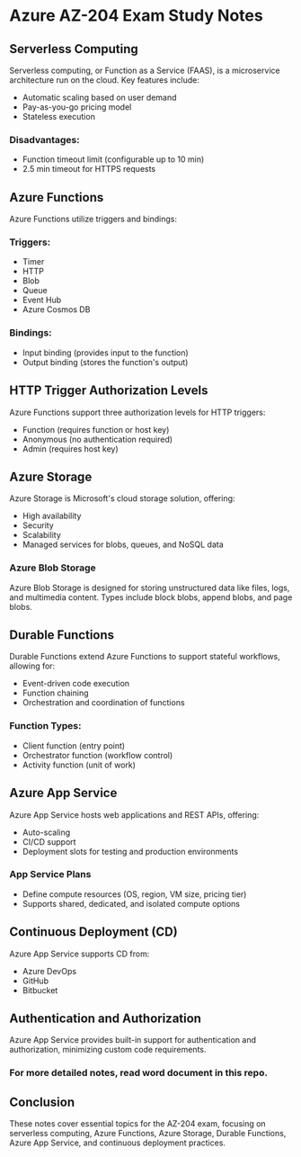 # Azure AZ-204 Exam Study Notes

## Serverless Computing

Serverless computing, or Function as a Service (FAAS), is a microservice architecture run on the cloud. Key features include:

- Automatic scaling based on user demand
- Pay-as-you-go pricing model
- Stateless execution

### Disadvantages:
- Function timeout limit (configurable up to 10 min)
- 2.5 min timeout for HTTPS requests

## Azure Functions

Azure Functions utilize triggers and bindings:

### Triggers:
- Timer
- HTTP
- Blob
- Queue
- Event Hub
- Azure Cosmos DB

### Bindings:
- Input binding (provides input to the function)
- Output binding (stores the function's output)

## HTTP Trigger Authorization Levels

Azure Functions support three authorization levels for HTTP triggers:

- Function (requires function or host key)
- Anonymous (no authentication required)
- Admin (requires host key)

## Azure Storage

Azure Storage is Microsoft's cloud storage solution, offering:

- High availability
- Security
- Scalability
- Managed services for blobs, queues, and NoSQL data

### Azure Blob Storage

Azure Blob Storage is designed for storing unstructured data like files, logs, and multimedia content. Types include block blobs, append blobs, and page blobs.

## Durable Functions

Durable Functions extend Azure Functions to support stateful workflows, allowing for:

- Event-driven code execution
- Function chaining
- Orchestration and coordination of functions

### Function Types:
- Client function (entry point)
- Orchestrator function (workflow control)
- Activity function (unit of work)

## Azure App Service

Azure App Service hosts web applications and REST APIs, offering:

- Auto-scaling
- CI/CD support
- Deployment slots for testing and production environments

### App Service Plans
- Define compute resources (OS, region, VM size, pricing tier)
- Supports shared, dedicated, and isolated compute options

## Continuous Deployment (CD)

Azure App Service supports CD from:
- Azure DevOps
- GitHub
- Bitbucket

## Authentication and Authorization

Azure App Service provides built-in support for authentication and authorization, minimizing custom code requirements.

### For more detailed notes, read word document in this repo.

## Conclusion

These notes cover essential topics for the AZ-204 exam, focusing on serverless computing, Azure Functions, Azure Storage, Durable Functions, Azure App Service, and continuous deployment practices.

